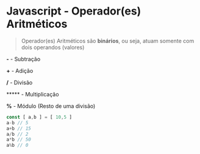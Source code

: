 # Javascript - Operador(es) Aritméticos

> Operador(es) Aritméticos são **binários**, ou seja, atuam somente com dois operandos (valores)



**-** - Subtração

**+** - Adição

**/** - Divisão

***** - Multiplicação

**%** - Módulo (Resto de uma divisão)

```javascript
const [ a,b ] = [ 10,5 ]
a-b // 5
a+b // 15
a/b // 2
a*b // 50
a%b // 0
```

